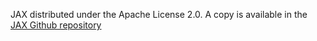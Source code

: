 JAX distributed under the Apache License 2.0. A copy is available in the
[JAX Github repository](https://github.com/google/jax/blob/main/LICENSE)